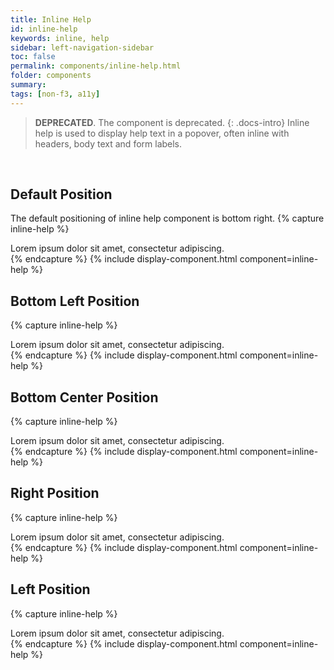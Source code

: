 ```yaml
---
title: Inline Help
id: inline-help
keywords: inline, help
sidebar: left-navigation-sidebar
toc: false
permalink: components/inline-help.html
folder: components
summary:
tags: [non-f3, a11y]
---
```

> **DEPRECATED**. The component is deprecated.
{: .docs-intro}
Inline help is used to display help text in a popover, often inline with headers, body text and form labels.

<br>

## Default Position
The default positioning of inline help component is bottom right.
{% capture inline-help %}
<div class="fd-popover" aria-label ="inline-help">
    <div class="fd-popover__control">
        <span class="fd-inline-help" tabindex="0" role="button" aria-controls="h0C6A326" aria-expanded="false" aria-haspopup="true">
        </span>
    </div>
    <div id="h0C6A326" class="fd-popover__popper" aria-hidden="true" x-placement="bottom-start" style="left: -14px;">
        <span class="fd-inline-help__content fd-no-border">Lorem ipsum dolor sit amet, consectetur adipiscing.</span>
        <span class="fd-popover__arrow" style="left: 7px;"></span>
    </div>
</div>
{% endcapture %}
{% include display-component.html component=inline-help %}

<br>

## Bottom Left Position
{% capture inline-help %}
<div class="fd-popover" aria-label ="inline-help">
    <div class="fd-popover__control">
        <span class="fd-inline-help" tabindex="0" role="button" aria-controls="bbh0C6A3261" aria-expanded="false" aria-haspopup="true">
        </span>
    </div>
    <div id="bbh0C6A3261" class="fd-popover__popper" aria-hidden="true" x-placement="bottom-end" style="right: -14px;">
        <span class="fd-inline-help__content fd-no-border">Lorem ipsum dolor sit amet, consectetur adipiscing.</span>
        <span class="fd-popover__arrow" style="right: 7px;"></span>
    </div>
</div>
{% endcapture %}
{% include display-component.html component=inline-help %}

<br>

## Bottom Center Position
{% capture inline-help %}

<div class="fd-popover" aria-label ="inline-help">
    <div class="fd-popover__control">
        <span class="fd-inline-help" tabindex="0" role="button" aria-controls="aah0C6A32611" aria-expanded="false" aria-haspopup="true">
        </span>
    </div>
    <div id="aah0C6A32611" class="fd-popover__popper" aria-hidden="true" x-placement="bottom" style="left: -185px;" >
        <span class="fd-inline-help__content fd-no-border">Lorem ipsum dolor sit amet, consectetur adipiscing.</span>
        <span class="fd-popover__arrow" style="left: 178px;"></span>
    </div>
</div>
{% endcapture %}
{% include display-component.html component=inline-help %}

<br>

## Right Position
{% capture inline-help %}

<div class="fd-popover" aria-label ="inline-help">
    <div class="fd-popover__control">
        <span class="fd-inline-help" tabindex="0" role="button" aria-controls="cch0C6A3261" aria-expanded="false" aria-haspopup="true">
        </span>
    </div>
    <div id="cch0C6A3261" class="fd-popover__popper" aria-hidden="true" x-placement="right" style="left: 18px;top: -7px;" >
        <span class="fd-inline-help__content fd-no-border">Lorem ipsum dolor sit amet, consectetur adipiscing.</span>
        <span class="fd-popover__arrow" style="top: 4px;"></span>
    </div>
</div>
{% endcapture %}
{% include display-component.html component=inline-help %}

<br>

## Left Position
{% capture inline-help %}

<div class="fd-popover" aria-label ="inline-help">
    <div class="fd-popover__control">
        <span class="fd-inline-help" tabindex="0" role="button" aria-controls="ddh0C6A3261" aria-expanded="false" aria-haspopup="true">
        </span>
    </div>
    <div id="ddh0C6A3261" class="fd-popover__popper" aria-hidden="true" x-placement="left" style="right: 18px;top: -7px;" >
        <span class="fd-inline-help__content fd-no-border">Lorem ipsum dolor sit amet, consectetur adipiscing.</span>
        <span class="fd-popover__arrow" style="top: 4px;"></span>
    </div>
</div>
{% endcapture %}
{% include display-component.html component=inline-help %}

<style>
    /* align examples to center for this page only - necessary for left side popover examples */
    .docs-tile__content {
        text-align: center;
    }
</style>